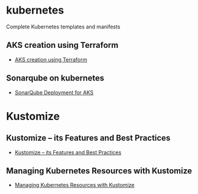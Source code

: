 # kubernetes
Complete Kubernetes templates and manifests 
## AKS creation using Terraform
- [AKS creation using Terraform](https://foxutech.com/how-to-create-azure-kubernetes-service-using-terraform/)
## Sonarqube on kubernetes
- [SonarQube Deployment for AKS](https://foxutech.com/how-to-deploy-sonarqube-on-azure-kubernetes-service/)

# Kustomize
## Kustomize – its Features and Best Practices
- [Kustomize – its Features and Best Practices](https://foxutech.com/kustomize-its-features-and-best-practices/)
## Managing Kubernetes Resources with Kustomize
- [Managing Kubernetes Resources with Kustomize](https://foxutech.com/managing-kubernetes-resources-with-kustomize/)

